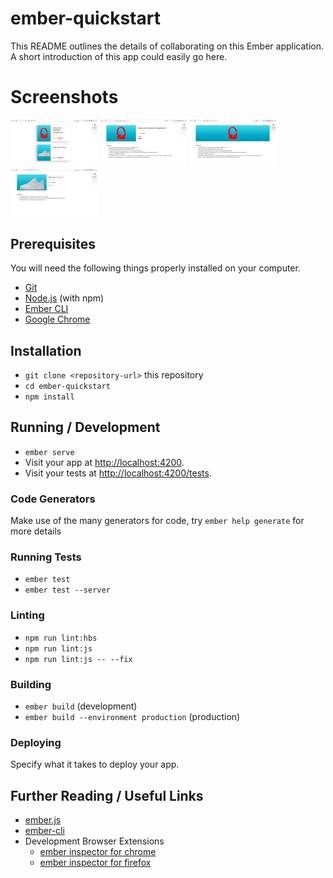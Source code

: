 # ember-quickstart

This README outlines the details of collaborating on this Ember application.
A short introduction of this app could easily go here.

# Screenshots
<img src="https://raw.githubusercontent.com/hasankarli/ember-quickstart/master/screenshots/index.png" width="139"></img>
<img src="https://raw.githubusercontent.com/hasankarli/ember-quickstart/master/screenshots/detail-1.png" width="139"></img>
<img src="https://raw.githubusercontent.com/hasankarli/ember-quickstart/master/screenshots/detail-2.png" width="139"></img>
<img src="https://raw.githubusercontent.com/hasankarli/ember-quickstart/master/screenshots/detail-3.png" width="139"></img>

## Prerequisites

You will need the following things properly installed on your computer.

* [Git](https://git-scm.com/)
* [Node.js](https://nodejs.org/) (with npm)
* [Ember CLI](https://ember-cli.com/)
* [Google Chrome](https://google.com/chrome/)

## Installation

* `git clone <repository-url>` this repository
* `cd ember-quickstart`
* `npm install`

## Running / Development

* `ember serve`
* Visit your app at [http://localhost:4200](http://localhost:4200).
* Visit your tests at [http://localhost:4200/tests](http://localhost:4200/tests).

### Code Generators

Make use of the many generators for code, try `ember help generate` for more details

### Running Tests

* `ember test`
* `ember test --server`

### Linting

* `npm run lint:hbs`
* `npm run lint:js`
* `npm run lint:js -- --fix`

### Building

* `ember build` (development)
* `ember build --environment production` (production)

### Deploying

Specify what it takes to deploy your app.

## Further Reading / Useful Links

* [ember.js](https://emberjs.com/)
* [ember-cli](https://ember-cli.com/)
* Development Browser Extensions
  * [ember inspector for chrome](https://chrome.google.com/webstore/detail/ember-inspector/bmdblncegkenkacieihfhpjfppoconhi)
  * [ember inspector for firefox](https://addons.mozilla.org/en-US/firefox/addon/ember-inspector/)
